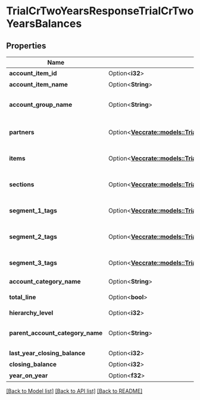 # TrialCrTwoYearsResponseTrialCrTwoYearsBalances

## Properties

Name | Type | Description | Notes
------------ | ------------- | ------------- | -------------
**account_item_id** | Option<**i32**> | 勘定科目ID(勘定科目の時のみ含まれる) | [optional]
**account_item_name** | Option<**String**> | 勘定科目名(勘定科目の時のみ含まれる) | [optional]
**account_group_name** | Option<**String**> | 決算書表示名(account_item_display_type:group指定時に決算書表示名の時のみ含まれる) | [optional]
**partners** | Option<[**Vec<crate::models::TrialCrTwoYearsResponseTrialCrTwoYearsPartners>**](trialCrTwoYearsResponse_trial_cr_two_years_partners.md)> | breakdown_display_type:partner, account_item_display_type:account_item指定時のみ含まれる | [optional]
**items** | Option<[**Vec<crate::models::TrialCrTwoYearsResponseTrialCrTwoYearsItems>**](trialCrTwoYearsResponse_trial_cr_two_years_items.md)> | breakdown_display_type:item, account_item_display_type:account_item指定時のみ含まれる | [optional]
**sections** | Option<[**Vec<crate::models::TrialBsTwoYearsResponseTrialBsTwoYearsSections>**](trialBsTwoYearsResponse_trial_bs_two_years_sections.md)> | breakdown_display_type:section, account_item_display_type:account_item指定時のみ含まれる | [optional]
**segment_1_tags** | Option<[**Vec<crate::models::TrialCrTwoYearsResponseTrialCrTwoYearsSegment1Tags>**](trialCrTwoYearsResponse_trial_cr_two_years_segment_1_tags.md)> | breakdown_display_type:segment_1_tag, account_item_display_type:account_item指定時のみ含まれる | [optional]
**segment_2_tags** | Option<[**Vec<crate::models::TrialCrTwoYearsResponseTrialCrTwoYearsSegment2Tags>**](trialCrTwoYearsResponse_trial_cr_two_years_segment_2_tags.md)> | breakdown_display_type:segment_2_tag, account_item_display_type:account_item指定時のみ含まれる | [optional]
**segment_3_tags** | Option<[**Vec<crate::models::TrialCrTwoYearsResponseTrialCrTwoYearsSegment3Tags>**](trialCrTwoYearsResponse_trial_cr_two_years_segment_3_tags.md)> | breakdown_display_type:segment_3_tag, account_item_display_type:account_item指定時のみ含まれる | [optional]
**account_category_name** | Option<**String**> | 勘定科目カテゴリー名 | [optional]
**total_line** | Option<**bool**> | 合計行(勘定科目カテゴリーの時のみ含まれる) | [optional]
**hierarchy_level** | Option<**i32**> | 階層レベル | [optional]
**parent_account_category_name** | Option<**String**> | 上位勘定科目カテゴリー名(勘定科目カテゴリーの時のみ、上層が存在する場合含まれる) | [optional]
**last_year_closing_balance** | Option<**i32**> | 前年度期末残高 | [optional]
**closing_balance** | Option<**i32**> | 期末残高 | [optional]
**year_on_year** | Option<**f32**> | 前年比 | [optional]

[[Back to Model list]](../README.md#documentation-for-models) [[Back to API list]](../README.md#documentation-for-api-endpoints) [[Back to README]](../README.md)


